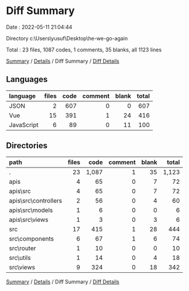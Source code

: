 # Diff Summary

Date : 2022-05-11 21:04:44

Directory c:\Users\yusuf\Desktop\he-we-go-again

Total : 23 files,  1087 codes, 1 comments, 35 blanks, all 1123 lines

[Summary](results.md) / [Details](details.md) / Diff Summary / [Diff Details](diff-details.md)

## Languages
| language | files | code | comment | blank | total |
| :--- | ---: | ---: | ---: | ---: | ---: |
| JSON | 2 | 607 | 0 | 0 | 607 |
| Vue | 15 | 391 | 1 | 24 | 416 |
| JavaScript | 6 | 89 | 0 | 11 | 100 |

## Directories
| path | files | code | comment | blank | total |
| :--- | ---: | ---: | ---: | ---: | ---: |
| . | 23 | 1,087 | 1 | 35 | 1,123 |
| apis | 4 | 65 | 0 | 7 | 72 |
| apis\src | 4 | 65 | 0 | 7 | 72 |
| apis\src\controllers | 2 | 56 | 0 | 4 | 60 |
| apis\src\models | 1 | 6 | 0 | 0 | 6 |
| apis\src\views | 1 | 3 | 0 | 3 | 6 |
| src | 17 | 415 | 1 | 28 | 444 |
| src\components | 6 | 67 | 1 | 6 | 74 |
| src\router | 1 | 10 | 0 | 0 | 10 |
| src\utils | 1 | 14 | 0 | 4 | 18 |
| src\views | 9 | 324 | 0 | 18 | 342 |

[Summary](results.md) / [Details](details.md) / Diff Summary / [Diff Details](diff-details.md)